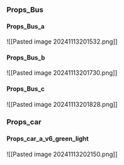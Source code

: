 ### Props_Bus
#### Props_Bus_a
![[Pasted image 20241113201532.png]]

#### Props_Bus_b
![[Pasted image 20241113201730.png]]

#### Props_Bus_c
![[Pasted image 20241113201828.png]]

### Props_car
#### Props_car_a_v6_green_light
![[Pasted image 20241113202150.png]]